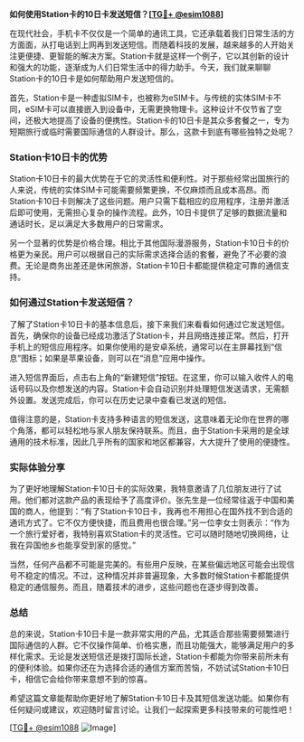 **如何使用Station卡的10日卡发送短信？[[TG💪+ @esim1088](https://t.me/s/esim1088)]**

在现代社会，手机卡不仅仅是一个简单的通讯工具，它还承载着我们日常生活的方方面面，从打电话到上网再到发送短信。而随着科技的发展，越来越多的人开始关注更便捷、更智能的解决方案。Station卡就是这样一个例子，它以其创新的设计和强大的功能，逐渐成为人们日常生活中的得力助手。今天，我们就来聊聊Station卡的10日卡是如何帮助用户发送短信的。

首先，Station卡是一种虚拟SIM卡，也被称为eSIM卡。与传统的实体SIM卡不同，eSIM卡可以直接嵌入到设备中，无需更换物理卡。这种设计不仅节省了空间，还极大地提高了设备的便携性。Station卡的10日卡是其众多套餐之一，专为短期旅行或临时需要国际通信的人群设计。那么，这款卡到底有哪些独特之处呢？

### Station卡10日卡的优势

Station卡10日卡的最大优势在于它的灵活性和便利性。对于那些经常出国旅行的人来说，传统的实体SIM卡可能需要频繁更换，不仅麻烦而且成本高昂。而Station卡10日卡则解决了这些问题。用户只需下载相应的应用程序，注册并激活后即可使用，无需担心复杂的操作流程。此外，10日卡提供了足够的数据流量和通话时长，足以满足大多数用户的日常需求。

另一个显著的优势是价格合理。相比于其他国际漫游服务，Station卡10日卡的价格更为亲民。用户可以根据自己的实际需求选择合适的套餐，避免了不必要的浪费。无论是商务出差还是休闲旅游，Station卡10日卡都能提供稳定可靠的通信支持。

### 如何通过Station卡发送短信？

了解了Station卡10日卡的基本信息后，接下来我们来看看如何通过它发送短信。首先，确保你的设备已经成功激活了Station卡，并且网络连接正常。然后，打开手机上的短信应用程序。如果你使用的是安卓系统，通常可以在主屏幕找到“信息”图标；如果是苹果设备，则可以在“消息”应用中操作。

进入短信界面后，点击右上角的“新建短信”按钮。在这里，你可以输入收件人的电话号码以及你想发送的内容。Station卡会自动识别并处理短信发送请求，无需额外设置。发送完成后，你可以在历史记录中查看已发送的短信。

值得注意的是，Station卡支持多种语言的短信发送，这意味着无论你在世界的哪个角落，都可以轻松地与家人朋友保持联系。而且，由于Station卡采用的是全球通用的技术标准，因此几乎所有的国家和地区都兼容，大大提升了使用的便捷性。

### 实际体验分享

为了更好地理解Station卡10日卡的实际效果，我特意邀请了几位朋友进行了试用。他们都对这款产品的表现给予了高度评价。张先生是一位经常往返于中国和美国的商人，他提到：“有了Station卡10日卡，我再也不用担心在国外找不到合适的通讯方式了。它不仅方便快捷，而且费用也很合理。”另一位李女士则表示：“作为一个旅行爱好者，我特别喜欢Station卡的灵活性。它可以随时随地切换网络，让我在异国他乡也能享受到家的感觉。”

当然，任何产品都不可能是完美的。有些用户反映，在某些偏远地区可能会出现信号不稳定的情况。不过，这种情况并非普遍现象，大多数时候Station卡都能提供稳定的通信服务。而且，随着技术的进步，这些问题也在逐步得到改善。

### 总结

总的来说，Station卡10日卡是一款非常实用的产品，尤其适合那些需要频繁进行国际通信的人群。它不仅操作简单、价格实惠，而且功能强大，能够满足用户的多样化需求。无论是发送短信还是拨打国际长途，Station卡都能为你带来前所未有的便利体验。如果你还在为选择合适的通信方案而苦恼，不妨试试Station卡10日卡，相信它会给你带来意想不到的惊喜。

希望这篇文章能帮助你更好地了解Station卡10日卡及其短信发送功能。如果你有任何疑问或建议，欢迎随时留言讨论。让我们一起探索更多科技带来的可能性吧！

[[TG💪+ @esim1088](https://t.me/s/esim1088) ![Image](https://i.postimg.cc/4NQfJmqS/Snipaste-2025-05-13-00-14-12.png)]